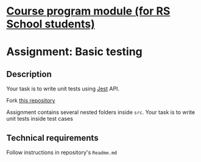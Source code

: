 # [Course program module (for RS School students)](https://github.com/rolling-scopes-school/tasks/blob/master/node/modules/testing/README.md)

# Assignment: Basic testing

## Description

Your task is to write unit tests using [Jest](https://jestjs.io) API.

Fork [this repository](https://github.com/AlreadyBored/basic-testing)

Assignment contains several nested folders inside `src`. Your task is to write unit tests inside test cases

## Technical requirements

Follow instructions in repository's `Readme.md`